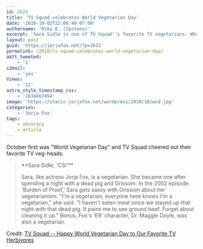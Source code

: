 ```yaml
---
id: 2621
title: 'TV Squad celebrates World Vegetarian Day'
date: '2010-10-02T22:06:40-07:00'
authorname: 'Mika E. (Ipstenu)'
excerpt: 'Sara Sidle is one of TV Squad''s favorite TV vegetarians. Who''s yours?'
layout: post
guid: 'https://jorjafox.net/?p=2621'
permalink: /2010/tv-squad-celebrates-world-vegetarian-day/
aktt_tweeted:
    - '1'
s2mail:
    - 'yes'
Views:
    - '12'
astra_style_timestamp_css:
    - '1634467454'
image: 'https://static.jorjafox.net/wordpress/2010/10/wvd.jpg'
categories:
    - 'Jorja Fox'
tags:
    - advocacy
    - article
---
```


October first was "World Vegetarian Day" and TV Squad cheered out their favorite TV veg-heads.
<blockquote>
**Sara Sidle, 'CSI'**

Sara, like actress Jorja Fox, is a vegetarian. She became one after spending a night with a dead pig and Grissom. In the 2002 episode 'Burden of Proof,' Sara gets sassy with Grissom about her vegetarianism. "I'm a vegetarian, everyone here knows I'm a vegetarian," she said. "I haven't eaten meat since we stayed up that night with that dead pig. It pains me to see ground beef. Forget about cleaning it up." Bonus, Fox's 'ER' character, Dr. Maggie Doyle, was also a vegetarian.
</blockquote>

Credit: <a href="http://www.tvsquad.com/2010/10/01/happy-world-vegetarian-day-to-our-favorite-tv-herbivores/">TV Squad -- Happy World Vegetarian Day to Our Favorite TV Herbivores</a>
